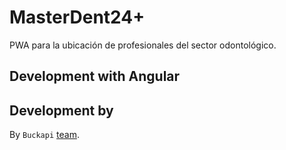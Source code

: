 # MasterDent24+		
PWA para la ubicación de profesionales del sector odontológico. 
## Development with Angular
## Development by 

By `Buckapi` [team](https://ww.buckapi.com).
